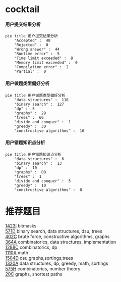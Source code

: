 # cocktail

<!-- tabs:start -->



#### **用户提交结果分析**

```mermaid
pie title 用户提交结果分析
    "Accepted" :  40
    "Rejected" :  0
    "Wrong answer" :  44
    "Runtime error" :  5
    "Time limit exceeded" :  8
    "Memory limit exceeded" :  0
    "Compilation error" :  2
    "Partial" :  0
```

#### **用户做题类型偏好分析**

```mermaid
pie title 用户做题类型偏好分析
    "data structures" :  116
    "binary search" :  127
    "dp" :  5
    "graphs" :  29
    "trees" :  66
    "divide and conquer" :  1
    "greedy" :  30
    "constructive algorithms" :  10
```
#### **用户错题知识点分析**

```mermaid
pie title 用户错题知识点分析
    "data structures" :  6
    "binary search" :  13
    "dp" :  10
    "graphs" :  00
    "trees" :  1
    "divide and conquer" :  5
    "greedy" :  10
    "constructive algorithms" :  8
```



<!-- tabs:end -->
# 推荐题目
[1423I](https://codeforces.com/contest/1423/problem/I)		bitmasks		  
[571D](https://codeforces.com/contest/571/problem/D)		binary search,
                        data structures,
                        dsu,
                        trees		  
[402C](https://codeforces.com/contest/402/problem/C)		brute force,
                        constructive algorithms,
                        graphs		  
[364A](https://codeforces.com/contest/364/problem/A)		combinatorics,
                        data structures,
                        implementation		  
[1288C](https://codeforces.com/contest/1288/problem/C)		combinatorics,
                        dp		  
[1110A](https://codeforces.com/contest/1110/problem/A)		math		  
[1504D](https://codeforces.com/contest/1504/problem/D)		dsu,graphs,sortings,trees		  
[1320A](https://codeforces.com/contest/1320/problem/A)		data structures,
                        dp,
                        greedy,
                        math,
                        sortings		  
[575H](https://codeforces.com/contest/575/problem/H)		combinatorics,
                        number theory		  
[20C](https://codeforces.com/contest/20/problem/C)		graphs,
                        shortest paths		  
